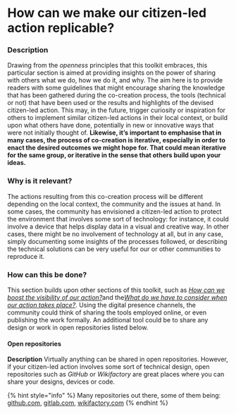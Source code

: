 # How can we make our citizen-led action replicable?

### **Description**

Drawing from the _openness_ principles that this toolkit embraces, this particular section is aimed at providing insights on the power of sharing with others what we do, how we do it, and why. The aim here is to provide readers with some guidelines that might encourage sharing the knowledge that has been gathered during the co-creation process, the tools (technical or not) that have been used or the results and highlights of the devised citizen-led action. This may, in the future, trigger curiosity or inspiration for others to implement similar citizen-led actions in their local context, or build upon what others have done, potentially in new or innovative ways that were not initially thought of. **Likewise, it’s important to emphasise that in many cases, the process of co-creation is iterative, especially in order to enact the desired outcomes we might hope for. That could mean iterative for the same group, or iterative in the sense that others build upon your ideas.**

### **Why is it relevant?**

The actions resulting from this co-creation process will be different depending on the local context, the community and the issues at hand. In some cases, the community has envisioned a citizen-led action to protect the environment that involves some sort of technology: for instance, it could involve a device that helps display data in a visual and creative way. In other cases, there might be no involvement of technology at all, but in any case, simply documenting some insights of the processes followed, or describing the technical solutions can be very useful for our or other communities to reproduce it.

### **How can this be done?**

This section builds upon other sections of this toolkit, such as [_How can we boost the visibility of our action?_](broken-reference)and the[_What do we have to consider when our action takes place?_](broken-reference). Using the digital presence channels, the community could think of sharing the tools employed online, or even publishing the work formally. An additional tool could be to share any design or work in open repositories listed below.

#### Open repositories

**Description** Virtually anything can be shared in open repositories. However, if your citizen-led action involves some sort of technical design, open repositories such as _GitHub_ or _Wikifactory_ are great places where you can share your designs, devices or code.

{% hint style="info" %}
Many repositories out there, some of them being: [github.com](https://github.com), [gitlab.com](https://gitlab.com), [wikifactory.com](https://wikifactory.com)
{% endhint %}

